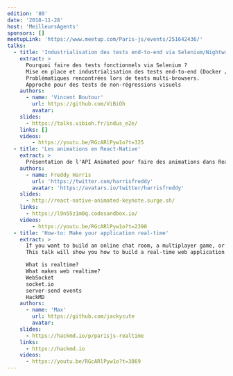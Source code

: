```yaml
---
edition: '80'
date: '2018-11-28'
host: 'MeilleursAgents'
sponsors: []
meetupLink: 'https://www.meetup.com/Paris-js/events/251642436/'
talks:
  - title: 'Industrialisation des tests end-to-end via Selenium/Nightwatch/Browserstack'
    extract: >
      Pourquoi faire des tests fonctionnels via Selenium ?
      Mise en place et industrialisation des tests end-to-end (Docker / Nightwatch / Browserstack)
      Problématiques rencontrées lors de tests multi-browsers.
      Approche pour des tests de non-régressions visuels
    authors:
      - name: 'Vincent Boutour'
        url: https://github.com/ViBiOh
        avatar:
    slides:
      - https://talks.vibioh.fr/indus_e2e/
    links: []
    videos:
        - https://youtu.be/RGcARlPyw1o?t=325
  - title: 'Les animations en React-Native'
    extract: >
      Présentation de l'API Animated pour faire des animations dans React-Native. Avec comme exemple : comment refaire un effet parallaxe au scroll bounce.
    authors:
      - name: Freddy Harris
        url: 'https://twitter.com/harrisfreddy'
        avatar: 'https://avatars.io/twitter/harrisfreddy'
    slides:
      - http://react-native-animated-keynote.surge.sh/
    links:
      - https://l9n55z1m0q.codesandbox.io/
    videos:
        - https://youtu.be/RGcARlPyw1o?t=2390
  - title: 'How-to: Make your application real-time'
    extract: >
      If you want to build an online chat room, a multiplayer game, or a collaborative platform in browsers, you need the power of real-time!
      This talk will show you how to build a real-time web application with socket.io and server-send events.

      What is realtime?
      What makes web realtime?
      WebSocket
      socket.io
      server-send events
      HackMD
    authors:
      - name: 'Max'
        url: https://github.com/jackycute
        avatar:
    slides:
      - https://hackmd.io/p/parisjs-realtime
    links:
      - https://hackmd.io
    videos:
      - https://youtu.be/RGcARlPyw1o?t=3869
---
```

